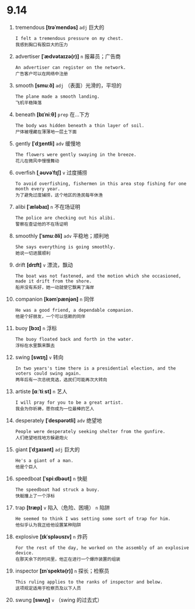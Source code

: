 # 9.14

1. tremendous **[trəˈmendəs]** `adj` 巨大的

   ```
   I felt a tremendous pressure on my chest.
   我感到胸口有股巨大的压力
   ```

2. advertiser **[ˈædvətaɪzə(r)]** `n` 报幕员；广告商

   ```
   An advertiser can register on the network.
   广告客户可以在网络中注册
   ```

3. smooth **[smuːð]** `adj` （表面）光滑的，平坦的

   ```
   The plane made a smooth landing.
   飞机平稳降落
   ```

4. beneath **[bɪˈniːθ]** `prep` 在...下方

   ```
   The body was hidden beneath a thin layer of soil.
   尸体被埋藏在薄薄地一层土下面
   ```

5. gently **[ˈdʒentli]** `adv` 缓慢地

   ```
   The flowers were gently swaying in the breeze.
   花儿在微风中慢慢舞动
   ```

6. overfish **[ˌəʊvəˈfɪʃ]** `v` 过度捕捞

   ```
   To avoid overfishing, fishermen in this area stop fishing for one month every year.
   为了避免过度捕捞，这个地区的渔民每年休渔
   ```

7. alibi **[ˈæləbaɪ]** `n` 不在场证明

   ```
   The police are checking out his alibi.
   警察在查证他的不在场证明
   ```

8. smoothly **[ˈsmuːðli]** `adv` 平稳地；顺利地

   ```
   She says everything is going smoothly.
   她说一切进展顺利
   ```

9. drift **[drɪft]** `v` 漂流，飘动

   ```
   The boat was not fastened, and the motion which she occasioned, made it drift from the shore.
   船并没有系好，她一动就使它飘离了海岸
   ```

10. companion **[kəmˈpænjən]** `n` 同伴

    ```
    He was a good friend, a dependable companion.
    他是个好朋友，一个可以信赖的同伴
    ```

11. buoy **[bɔɪ]** `n` 浮标

    ```
    The buoy floated back and forth in the water.
    浮标在水里飘来飘去
    ```

12. swing **[swɪŋ]** `v` 转向

    ```
    In two years's time there is a presidential election, and the voters could swing again.
    两年后有一次总统竞选，选民们可能再次大转向
    ```

13. artiste **[ɑːˈtiːst]** `n` 艺人

    ```
    I will pray for you to be a great artist.
    我会为你祈祷，愿你成为一位最棒的艺人
    ```

14. desperately **[ˈdespərətli]** `adv` 绝望地

    ```
    People were desperately seeking shelter from the gunfire.
    人们绝望地找地方躲避炮火
    ```

15. giant **[ˈdʒaɪənt]** `adj` 巨大的

    ```
    He's a giant of a man.
    他是个巨人
    ```

16. speedboat **[ˈspiːdbəʊt]** `n` 快艇

    ```
    The speedboat had struck a buoy.
    快艇撞上了一个浮标
    ```

17. trap **[træp]** `v` 陷入（危险、困境） `n` 陷阱

    ```
    He seemed to think I was setting some sort of trap for him.
    他似乎认为我正给他设置某种陷阱
    ```

18. explosive **[ɪkˈspləʊsɪv]** `n` 炸药

    ```
    For the rest of the day, he worked on the assembly of an explosive device.
    在那天余下的时间里，他正在进行一个爆炸装置的组装
    ```

19. inspector **[ɪnˈspektə(r)]** `n` 探长；检察员

    ```
    This ruling applies to the ranks of inspector and below.
    这项规定适用于检察员及以下人员
    ```

20. swung **[swʌŋ]** `v` （swing 的过去式）
